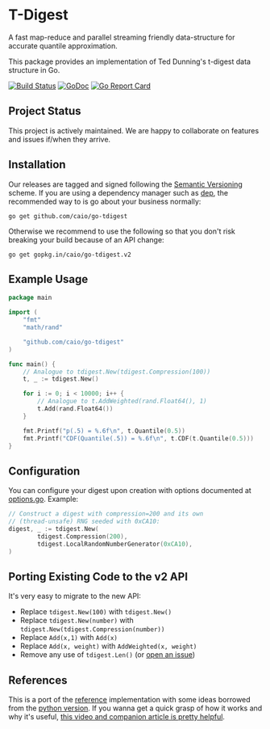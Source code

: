# T-Digest

A fast map-reduce and parallel streaming friendly data-structure for accurate
quantile approximation.

This package provides an implementation of Ted Dunning's t-digest data
structure in Go.

[![Build Status](https://travis-ci.org/caio/go-tdigest.svg?branch=master)](https://travis-ci.org/caio/go-tdigest)
[![GoDoc](https://godoc.org/github.com/caio/go-tdigest?status.svg)](http://godoc.org/github.com/caio/go-tdigest)
[![Go Report Card](https://goreportcard.com/badge/github.com/caio/go-tdigest)](https://goreportcard.com/report/github.com/caio/go-tdigest)

## Project Status

This project is actively maintained. We are happy to collaborate on features
and issues if/when they arrive.

## Installation

Our releases are tagged and signed following the [Semantic Versioning][semver]
scheme. If you are using a dependency manager such as [dep][], the recommended
way to is go about your business normally:

    go get github.com/caio/go-tdigest

Otherwise we recommend to use the following so that you don't risk breaking
your build because of an API change:

    go get gopkg.in/caio/go-tdigest.v2

[semver]: http://semver.org/
[dep]: https://github.com/golang/dep

## Example Usage

```go
package main

import (
	"fmt"
	"math/rand"

	"github.com/caio/go-tdigest"
)

func main() {
	// Analogue to tdigest.New(tdigest.Compression(100))
	t, _ := tdigest.New()

	for i := 0; i < 10000; i++ {
		// Analogue to t.AddWeighted(rand.Float64(), 1)
		t.Add(rand.Float64())
	}

	fmt.Printf("p(.5) = %.6f\n", t.Quantile(0.5))
	fmt.Printf("CDF(Quantile(.5)) = %.6f\n", t.CDF(t.Quantile(0.5)))
}
```

## Configuration

You can configure your digest upon creation with options documented
at [options.go](options.go). Example:

```go
// Construct a digest with compression=200 and its own
// (thread-unsafe) RNG seeded with 0xCA10:
digest, _ := tdigest.New(
        tdigest.Compression(200),
        tdigest.LocalRandomNumberGenerator(0xCA10),
)
```

## Porting Existing Code to the v2 API

It's very easy to migrate to the new API:

- Replace `tdigest.New(100)` with `tdigest.New()`
- Replace `tdigest.New(number)` with `tdigest.New(tdigest.Compression(number))`
- Replace `Add(x,1)` with `Add(x)`
- Replace `Add(x, weight)` with `AddWeighted(x, weight)`
- Remove any use of `tdigest.Len()` (or [open an issue][issues])

[issues]: https://github.com/caio/go-tdigest/issues/new

## References

This is a port of the [reference][1] implementation with some ideas borrowed
from the [python version][2]. If you wanna get a quick grasp of how it works
and why it's useful, [this video and companion article is pretty helpful][3].

[1]: https://github.com/tdunning/t-digest
[2]: https://github.com/CamDavidsonPilon/tdigest
[3]: https://www.mapr.com/blog/better-anomaly-detection-t-digest-whiteboard-walkthrough

